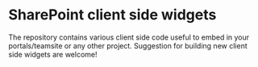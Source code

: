 # SharePoint client side widgets
The repository contains various client side code useful to embed in your portals/teamsite or any other project. Suggestion for building new client side widgets are welcome!
